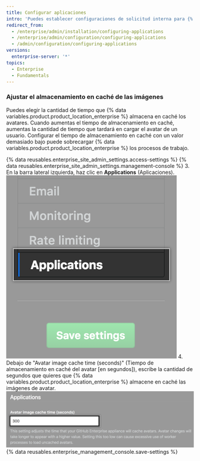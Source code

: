 ```yaml
---
title: Configurar aplicaciones
intro: 'Puedes establecer configuraciones de solicitud interna para {% data variables.product.product_location_enterprise %}.'
redirect_from:
  - /enterprise/admin/installation/configuring-applications
  - /enterprise/admin/configuration/configuring-applications
  - /admin/configuration/configuring-applications
versions:
  enterprise-server: '*'
topics:
  - Enterprise
  - Fundamentals
---
```

### Ajustar el almacenamiento en caché de las imágenes

Puedes elegir la cantidad de tiempo que {% data variables.product.product_location_enterprise %} almacena en caché los avatares. Cuando aumentas el tiempo de almacenamiento en caché, aumentas la cantidad de tiempo que tardará en cargar el avatar de un usuario. Configurar el tiempo de almacenamiento en caché con un valor demasiado bajo puede sobrecargar {% data variables.product.product_location_enterprise %} los procesos de trabajo.

{% data reusables.enterprise_site_admin_settings.access-settings %}
{% data reusables.enterprise_site_admin_settings.management-console %}
3. En la barra lateral izquierda, haz clic en **Applications** (Aplicaciones). ![Pestaña de solicitudes de la barra lateral de configuraciones](/assets/images/enterprise/management-console/sidebar-applications.png)
4. Debajo de "Avatar image cache time (seconds)" (Tiempo de almacenamiento en caché del avatar [en segundos]), escribe la cantidad de segundos que quieres que {% data variables.product.product_location_enterprise %} almacene en caché las imágenes de avatar.![Campo de formulario de almacenamiento en caché de imagen de avatar](/assets/images/enterprise/management-console/add-image-caching-value-field.png)
{% data reusables.enterprise_management_console.save-settings %}

